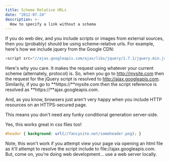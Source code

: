```yaml
---
title: Scheme Relative URLs
date: "2012-07-24"
description: >-
  How to specify a link without a schema
---
```


If you do web dev, and you include scripts or images from external sources, then you (probably) should be using scheme-relative urls. For example, 
here's how we include jquery from the Google CDN:

```javascript
<script src="//ajax.googleapis.com/ajax/libs/jquery/1.7.1/jquery.min.js"></script>
```

Here's why you care. It makes the request using whatever your current scheme (alternately, protocol) is. So, when you go to http://mysite.com then the request for the jQuery script is resolved to http://ajax.googleapis.com. Similarily, if you go to **https://**mysite.com then the script reference is resolved as **https://**ajax.googleapis.com.

And, as you know, browsers just aren't very happy when you include HTTP resources on an HTTPS-secured page.

This means you don't need any funky conditional generation server-side.

Yes, this works great in css files too!

```css
#header { background: url(//fancysite.net/someheader.png); }
```

Note, this won't work if you attempt view your page via opening an html file as it'll attempt to resolve the script include to file://ajax.googleapis.com. 
But, come on, you're doing web development... use a web server locally.